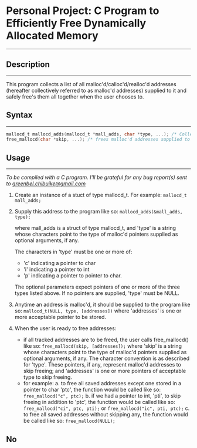 # Personal Project: C Program to Efficiently Free Dynamically Allocated Memory
---

## Description
---
   This program collects a list of all malloc'd/calloc'd/realloc'd
   addresses (hereafter collectively referred to as malloc'd addresses)
   supplied to it and safely free's them all together when the user chooses to.

## Syntax
---
```C
mallocd_t mallocd_adds(mallocd_t *mall_adds, char *type, ...); /* Collects and stores malloc'd pointers */
free_mallocd(char *skip, ...); /* frees malloc'd addresses supplied to mallocd_adds() */
```

## Usage
---

*To be compiled with a C program. I'll be grateful for any bug report(s) sent to greenbel.chibuike@gmail.com*

1. Create an instance of a stuct of type mallocd_t. For example:
   `mallocd_t mall_adds;`
2. Supply this address to the program like so: `mallocd_adds(&mall_adds, type);`

   where mall_adds is a struct of type mallocd_t, and 'type' is a string whose
   characters point to the type of malloc'd pointers supplied as optional
   arguments, if any.

   The characters in 'type' must be one or more of:
   * 'c' indicating a pointer to char
   * 'i' indicating a pointer to int
   * 'p' indicating a pointer to pointer to char.

   The optional parameters expect pointers of one or more of the three types
   listed above. If no pointers are supplied, 'type' must be NULL.
3. Anytime an address is malloc'd, it should be supplied to the program like so:
   `mallocd_t(NULL, type, [addresses])` where 'addresses' is one or more acceptable
   pointer to be stored.
4. When the user is ready to free addresses:
   * if all tracked addresses are to be freed, the user calls free_mallocd() like so:
     `free_mallocd(skip, [addresses]);` where 'skip' is a string whose characters point
     to the type of malloc'd pointers supplied as optional arguments, if any.
     The character convention is as described for 'type'.
     These pointers, if any, represent malloc'd addresses to skip freeing;
     and 'addresses' is one or more pointers of acceptable type to skip freeing.
   * for example:
     a. to free all saved addresses except one stored in a pointer to char 'ptc', the
     function would be called like so: `free_mallocd("c", ptc);`
     b. if we had a pointer to int, 'pti', to skip freeing in addition to 'ptc',
     the function would be called like so: `free_mallocd("ci", ptc, pti);` or
     `free_mallocd("ic", pti, ptc);`
     c. to free all saved addresses without skipping any, the function would be called like so:
     `free_mallocd(NULL);`

## No
